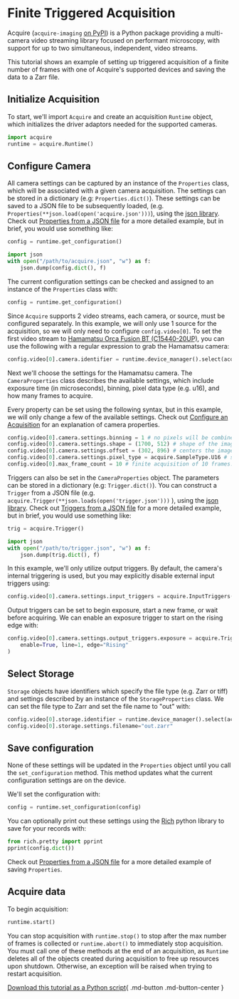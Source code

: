 # Finite Triggered Acquisition

Acquire (`acquire-imaging` [on PyPI](https://pypi.org/project/acquire-imaging/)) is a Python package providing a multi-camera video streaming library focused on performant microscopy, with support for up to two simultaneous, independent, video streams.

This tutorial shows an example of setting up triggered acquisition of a finite number of frames with one of Acquire's supported devices and saving the data to a Zarr file.

## Initialize Acquisition

To start, we'll import `Acquire` and create an acquisition `Runtime` object, which initializes the driver adaptors needed for the supported cameras.

```python
import acquire
runtime = acquire.Runtime()
```

## Configure Camera

All camera settings can be captured by an instance of the `Properties` class, which will be associated with a given camera acquisition. The settings can be stored in a dictionary (e.g: `Properties.dict()`). These settings can be saved to a JSON file to be subsequently loaded, (e.g. `Properties(**json.load(open('acquire.json')))`), using the [json library](https://docs.python.org/3/library/json.html#). Check out [Properties from a JSON file](../using_json/props_json.md) for a more detailed example, but in brief, you would use something like:

```python
config = runtime.get_configuration()

import json
with open("/path/to/acquire.json", "w") as f:
    json.dump(config.dict(), f)
```

The current configuration settings can be checked and assigned to an instance of the `Properties` class with:

```python
config = runtime.get_configuration()
```

Since `Acquire` supports 2 video streams, each camera, or source, must be configured separately. In this example, we will only use 1 source for the acquisition, so we will only need to configure `config.video[0]`. To set the first video stream to [Hamamatsu Orca Fusion BT (C15440-20UP)](https://www.hamamatsu.com/eu/en/product/cameras/cmos-cameras/C15440-20UP.html), you can use the following with a regular expression to grab the Hamamatsu camera:

```python
config.video[0].camera.identifier = runtime.device_manager().select(acquire.DeviceKind.Camera, 'Hamamatsu C15440.*')
```

Next we'll choose the settings for the Hamamatsu camera. The `CameraProperties` class describes the available settings, which include exposure time (in microseconds), binning, pixel data type (e.g. u16), and how many frames to acquire.

Every property can be set using the following syntax, but in this example, we will only change a few of the available settings. Check out [Configure an Acquisition](configure.md) for an explanation of camera properties.

```python
config.video[0].camera.settings.binning = 1 # no pixels will be combined
config.video[0].camera.settings.shape = (1700, 512) # shape of the image to be acquired in pixels
config.video[0].camera.settings.offset = (302, 896) # centers the image region of interest on the camera sensor
config.video[0].camera.settings.pixel_type = acquire.SampleType.U16 # sets the pixel data type to a 16-bit unsigned integer
config.video[0].max_frame_count = 10 # finite acquisition of 10 frames. Use 0 for infinite acquisition.
```

Triggers can also be set in the `CameraProperties` object. The parameters can be stored in a dictionary (e.g: `Trigger.dict()`). You can construct a `Trigger` from a JSON file (e.g.  `acquire.Trigger(**json.loads(open('trigger.json')))` ), using the [json library](https://docs.python.org/3/library/json.html#). Check out [Triggers from a JSON file](../using_json/trig_json.md) for a more detailed example, but in brief, you would use something like:

```python
trig = acquire.Trigger()

import json
with open("/path/to/trigger.json", "w") as f:
    json.dump(trig.dict(), f)
```

In this example, we'll only utilize output triggers. By default, the camera's internal triggering is used, but you may explicitly disable external input triggers using:

```python
config.video[0].camera.settings.input_triggers = acquire.InputTriggers() # default: disabled
```

Output triggers can be set to begin exposure, start a new frame, or wait before acquiring. We can enable an exposure trigger to start on the rising edge with:

```python
config.video[0].camera.settings.output_triggers.exposure = acquire.Trigger(
	enable=True, line=1, edge="Rising"
)
```

## Select Storage

`Storage` objects have identifiers which specify the file type (e.g. Zarr or tiff) and settings described by an instance of the `StorageProperties` class. We can set the file type to Zarr and set the file name to "out" with:

```python
config.video[0].storage.identifier = runtime.device_manager().select(acquire.DeviceKind.Storage,'zarr')
config.video[0].storage.settings.filename="out.zarr"
```

## Save configuration
None of these settings will be updated in the `Properties` object until you call the `set_configuration` method. This method updates what the current configuration settings are on the device.

We'll set the configuration with:

```python
config = runtime.set_configuration(config)
```

You can optionally print out these settings using the [Rich](https://rich.readthedocs.io/en/stable/introduction.html) python library to save for your records with:

```python
from rich.pretty import pprint
pprint(config.dict())
```

Check out [Properties from a JSON file](../using_json/props_json.md) for a more detailed example of saving `Properties`.

## Acquire data

To begin acquisition:

```python
runtime.start()
```

You can stop acquisition with `runtime.stop()` to stop after the max number of frames is collected or `runtime.abort()` to immediately stop acquisition. You must call one of these methods at the end of an acquisition, as `Runtime` deletes all of the objects created during acquisition to free up resources upon shutdown. Otherwise, an exception will be raised when trying to restart acquisition.

[Download this tutorial as a Python script](trigger.py){ .md-button .md-button-center }
